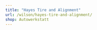 ```yaml
---
title: "Hayes Tire and Alignment"
url: /wilson/hayes-tire-and-alignment/
shop: Autowerkstatt
---
```

